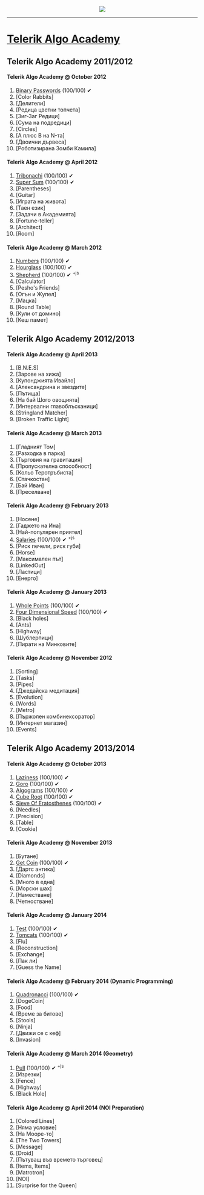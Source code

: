 <p align="center"><a href="http://academy.telerik.com/"><img src="http://telerikacademy.com/Content/Images/Header.png" /></a></p>

---

[Telerik Algo Academy](http://bgcoder.com/Contests/List/ByCategory/29/Telerik-Algo-Academy)
====================

## Telerik Algo Academy 2011/2012

#### Telerik Algo Academy @ October 2012
01. [Binary Passwords]() (100/100) ✔
02. [Color Rabbits]
03. [Делители]
04. [Редица цветни топчета]
05. [Зиг-Заг Редици]
06. [Сума на подредици]
07. [Circles]
08. [A плюс B на N-та]
09. [Двоични дървеса]
10. [Роботизирана Зомби Камила]

#### Telerik Algo Academy @ April 2012
01. [Tribonachi]() (100/100) ✔
02. [Super Sum]() (100/100) ✔
03. [Parentheses]
04. [Guitar]
05. [Играта на живота]
06. [Таен език]
07. [Задачи в Академията]
08. [Fortune-teller]
09. [Architect]
10. [Room]

#### Telerik Algo Academy @ March 2012
01. [Numbers]() (100/100) ✔
02. [Hourglass]() (100/100) ✔
03. [Shepherd]() (100/100) ✔ <sup>+js</sup>
04. [Calculator]
05. [Pesho's Friends]
06. [Огън и Жупел]
07. [Мацка]
08. [Round Table]
09. [Кули от домино]
10. [Кеш памет]


## Telerik Algo Academy 2012/2013

#### Telerik Algo Academy @ April 2013
01. [B.N.E.S]
02. [Зарове на хижа]
03. [Купонджията Ивайло]
04. [Александрина и звездите]
05. [Пътища]
06. [На бай Шого овощията]
07. [Интервални главоблъсканици]
08. [Stringland Matcher]
09. [Broken Traffic Light]

#### Telerik Algo Academy @ March 2013
01. [Гладният Том]
02. [Разходка в парка]
03. [Търговия на гравитация]
04. [Пропускателна способност]
05. [Кольо Теротръбиста]
06. [Стачкостан]
07. [Бай Иван]
08. [Преселване]

#### Telerik Algo Academy @ February 2013
01. [Носене]
02. [Гаджето на Ина]
03. [Най-популярен приятел]
04. [Salaries]() (100/100) ✔ <sup>+js</sup>
05. [Риск печели, риск губи]
06. [Horse]
07. [Максимален път]
08. [LinkedOut]
09. [Ластици]
10. [Енерго]

#### Telerik Algo Academy @ January 2013
01. [Whole Points]() (100/100) ✔
02. [Four Dimensional Speed]() (100/100) ✔
03. [Black holes]
04. [Ants]
05. [Highway]
06. [Шублерпици]
07. [Пирати на Минковите]

#### Telerik Algo Academy @ November 2012
01. [Sorting]
02. [Tasks]
03. [Pipes]
04. [Джедайска медитация]
05. [Evolution]
06. [Words]
07. [Metro]
08. [Пържолен комбинексоратор]
09. [Интернет магазин]
10. [Events]


## Telerik Algo Academy 2013/2014

#### Telerik Algo Academy @ October 2013
01. [Laziness]() (100/100) ✔
02. [Goro]() (100/100) ✔
03. [Algograms]() (100/100) ✔
04. [Cube Root]() (100/100) ✔
05. [Sieve Of Eratosthenes]() (100/100) ✔
06. [Needles]
07. [Precision]
08. [Table]
09. [Cookie]

#### Telerik Algo Academy @ November 2013
01. [Бутане]
02. [Get Coin]() (100/100) ✔
03. [Дартс антика]
04. [Diamonds]
05. [Много в една]
06. [Морски шах]
07. [Наместване]
08. [Четностване]

#### Telerik Algo Academy @ January 2014
01. [Test]() (100/100) ✔
02. [Tomcats]() (100/100) ✔
03. [Flu]
04. [Reconstruction]
05. [Exchange]
06. [Пак ли]
07. [Guess the Name]

#### Telerik Algo Academy @ February 2014 (Dynamic Programming)
01. [Quadronacci]() (100/100) ✔
02. [DogeCoin]
03. [Food]
04. [Време за битове]
05. [Stools]
06. [Ninja]
07. [Движи се с кеф]
08. [Invasion]

#### Telerik Algo Academy @ March 2014 (Geometry)
01. [Pull]() (100/100) ✔ <sup>+js</sup>
02. [Изрезки]
03. [Fence]
04. [Highway]
05. [Black Hole]

#### Telerik Algo Academy @ April 2014 (NOI Preparation)
01. [Colored Lines]
02. [Няма условие]
03. [На Мооре-то]
04. [The Two Towers]
05. [Message]
06. [Droid]
07. [Пътуващ във времето търговец]
08. [Items, Items]
09. [Matrotron]
10. [NOI]
11. [Surprise for the Queen]

